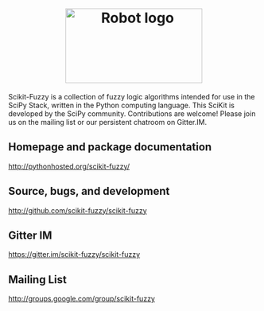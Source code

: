 <h1 align="center">
<a href="https://pythonhosted.org/scikit-fuzzy/install.html" target="_blank"><img alt="Robot logo" src="https://pythonhosted.org/scikit-fuzzy/_static/img/logo.png" width = "275px" height = "150px"/></a>
</h1>

Scikit-Fuzzy is a collection of fuzzy logic algorithms intended for use in the SciPy Stack, written in the Python computing language.
This SciKit is developed by the SciPy community. Contributions are welcome! Please join us on the mailing list or our persistent chatroom on Gitter.IM.

## Homepage and package documentation
<a href="http://pythonhosted.org/scikit-fuzzy/" target="_blank">http://pythonhosted.org/scikit-fuzzy/</a>

## Source, bugs, and development
http://github.com/scikit-fuzzy/scikit-fuzzy

## Gitter IM
https://gitter.im/scikit-fuzzy/scikit-fuzzy

## Mailing List
http://groups.google.com/group/scikit-fuzzy
